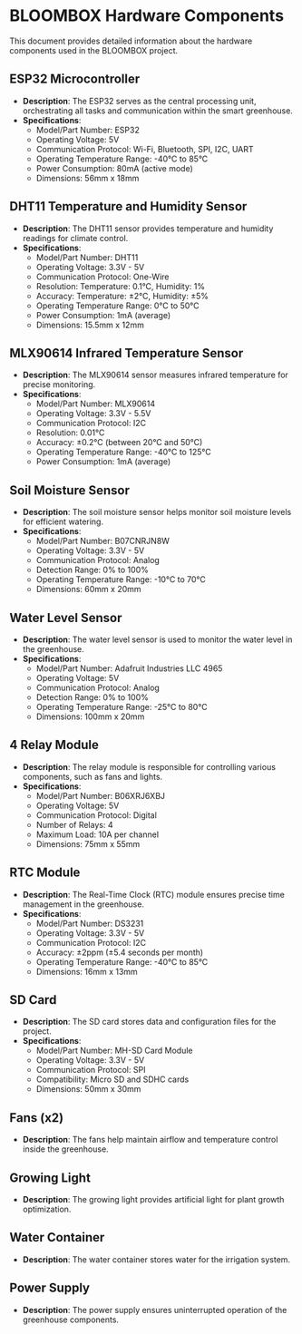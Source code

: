 # BLOOMBOX Hardware Components

This document provides detailed information about the hardware components used in the BLOOMBOX project.

## ESP32 Microcontroller
- **Description**: The ESP32 serves as the central processing unit, orchestrating all tasks and communication within the smart greenhouse.
- **Specifications**:
  - Model/Part Number: ESP32
  - Operating Voltage: 5V
  - Communication Protocol: Wi-Fi, Bluetooth, SPI, I2C, UART
  - Operating Temperature Range: -40°C to 85°C
  - Power Consumption: 80mA (active mode)
  - Dimensions: 56mm x 18mm

## DHT11 Temperature and Humidity Sensor
- **Description**: The DHT11 sensor provides temperature and humidity readings for climate control.
- **Specifications**:
  - Model/Part Number: DHT11
  - Operating Voltage: 3.3V - 5V
  - Communication Protocol: One-Wire
  - Resolution: Temperature: 0.1°C, Humidity: 1%
  - Accuracy: Temperature: ±2°C, Humidity: ±5%
  - Operating Temperature Range: 0°C to 50°C
  - Power Consumption: 1mA (average)
  - Dimensions: 15.5mm x 12mm

## MLX90614 Infrared Temperature Sensor
- **Description**: The MLX90614 sensor measures infrared temperature for precise monitoring.
- **Specifications**:
  - Model/Part Number: MLX90614
  - Operating Voltage: 3.3V - 5.5V
  - Communication Protocol: I2C
  - Resolution: 0.01°C
  - Accuracy: ±0.2°C (between 20°C and 50°C)
  - Operating Temperature Range: -40°C to 125°C
  - Power Consumption: 1mA (average)

## Soil Moisture Sensor
- **Description**: The soil moisture sensor helps monitor soil moisture levels for efficient watering.
- **Specifications**:
  - Model/Part Number: B07CNRJN8W
  - Operating Voltage: 3.3V - 5V
  - Communication Protocol: Analog
  - Detection Range: 0% to 100%
  - Operating Temperature Range: -10°C to 70°C
  - Dimensions: 60mm x 20mm

## Water Level Sensor
- **Description**: The water level sensor is used to monitor the water level in the greenhouse.
- **Specifications**:
  - Model/Part Number: Adafruit Industries LLC 4965
  - Operating Voltage: 5V
  - Communication Protocol: Analog
  - Detection Range: 0% to 100%
  - Operating Temperature Range: -25°C to 80°C
  - Dimensions: 100mm x 20mm

## 4 Relay Module
- **Description**: The relay module is responsible for controlling various components, such as fans and lights.
- **Specifications**:
  - Model/Part Number: B06XRJ6XBJ
  - Operating Voltage: 5V
  - Communication Protocol: Digital
  - Number of Relays: 4
  - Maximum Load: 10A per channel
  - Dimensions: 75mm x 55mm

## RTC Module
- **Description**: The Real-Time Clock (RTC) module ensures precise time management in the greenhouse.
- **Specifications**:
  - Model/Part Number: DS3231
  - Operating Voltage: 3.3V - 5V
  - Communication Protocol: I2C
  - Accuracy: ±2ppm (±5.4 seconds per month)
  - Operating Temperature Range: -40°C to 85°C
  - Dimensions: 16mm x 13mm

## SD Card
- **Description**: The SD card stores data and configuration files for the project.
- **Specifications**:
  - Model/Part Number: MH-SD Card Module
  - Operating Voltage: 3.3V - 5V
  - Communication Protocol: SPI
  - Compatibility: Micro SD and SDHC cards
  - Dimensions: 50mm x 30mm

## Fans (x2)
- **Description**: The fans help maintain airflow and temperature control inside the greenhouse.

## Growing Light
- **Description**: The growing light provides artificial light for plant growth optimization.

## Water Container
- **Description**: The water container stores water for the irrigation system.

## Power Supply
- **Description**: The power supply ensures uninterrupted operation of the greenhouse components.
